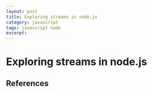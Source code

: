 ```yaml
---
layout: post
title: Exploring streams in node.js
category: javascript
tags: javascript node
excerpt: 
---
```


# Exploring streams in node.js

## References

